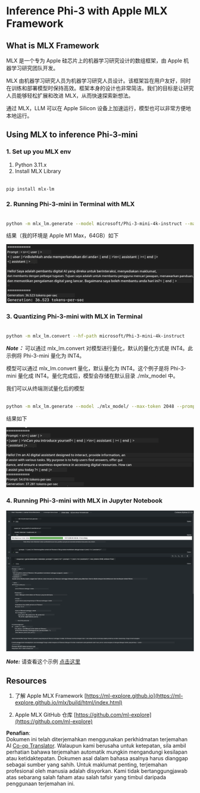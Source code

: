 <!--
CO_OP_TRANSLATOR_METADATA:
{
  "original_hash": "dcb656f3d206fc4968e236deec5d4384",
  "translation_date": "2025-05-09T22:32:54+00:00",
  "source_file": "md/03.FineTuning/03.Inference/MLX_Inference.md",
  "language_code": "ms"
}
-->
# **Inference Phi-3 with Apple MLX Framework**

## **What is MLX Framework**

MLX 是一个专为 Apple 硅芯片上的机器学习研究设计的数组框架，由 Apple 机器学习研究团队开发。

MLX 由机器学习研究人员为机器学习研究人员设计。该框架旨在用户友好，同时在训练和部署模型时保持高效。框架本身的设计也非常简洁。我们的目标是让研究人员能够轻松扩展和改进 MLX，从而快速探索新想法。

通过 MLX，LLM 可以在 Apple Silicon 设备上加速运行，模型也可以非常方便地本地运行。

## **Using MLX to inference Phi-3-mini**

### **1. Set up you MLX env**

1. Python 3.11.x
2. Install MLX Library


```bash

pip install mlx-lm

```

### **2. Running Phi-3-mini in Terminal with MLX**


```bash

python -m mlx_lm.generate --model microsoft/Phi-3-mini-4k-instruct --max-token 2048 --prompt  "<|user|>\nCan you introduce yourself<|end|>\n<|assistant|>"

```

结果（我的环境是 Apple M1 Max，64GB）如下

![Terminal](../../../../../translated_images/01.0d0f100b646a4e4c4f1cd36c1a05727cd27f1e696ed642c06cf6e2c9bbf425a4.ms.png)

### **3. Quantizing Phi-3-mini with MLX in Terminal**


```bash

python -m mlx_lm.convert --hf-path microsoft/Phi-3-mini-4k-instruct

```

***Note：*** 可以通过 mlx_lm.convert 对模型进行量化，默认的量化方式是 INT4。此示例将 Phi-3-mini 量化为 INT4。

模型可以通过 mlx_lm.convert 量化，默认量化为 INT4。这个例子是将 Phi-3-mini 量化成 INT4。量化完成后，模型会存储在默认目录 ./mlx_model 中。

我们可以从终端测试量化后的模型


```bash

python -m mlx_lm.generate --model ./mlx_model/ --max-token 2048 --prompt  "<|user|>\nCan you introduce yourself<|end|>\n<|assistant|>"

```

结果如下

![INT4](../../../../../translated_images/02.04e0be1f18a90a58ad47e0c9d9084ac94d0f1a8c02fa707d04dd2dfc7e9117c6.ms.png)


### **4. Running Phi-3-mini with MLX in Jupyter Notebook**


![Notebook](../../../../../translated_images/03.0cf0092fe143357656bb5a7bc6427c41d8528d772d38a82d0b2693e2a3eeb16e.ms.png)

***Note:*** 请查看这个示例 [点击这里](../../../../../code/03.Inference/MLX/MLX_DEMO.ipynb)


## **Resources**

1. 了解 Apple MLX Framework [https://ml-explore.github.io](https://ml-explore.github.io/mlx/build/html/index.html)

2. Apple MLX GitHub 仓库 [https://github.com/ml-explore](https://github.com/ml-explore)

**Penafian**:  
Dokumen ini telah diterjemahkan menggunakan perkhidmatan terjemahan AI [Co-op Translator](https://github.com/Azure/co-op-translator). Walaupun kami berusaha untuk ketepatan, sila ambil perhatian bahawa terjemahan automatik mungkin mengandungi kesilapan atau ketidaktepatan. Dokumen asal dalam bahasa asalnya harus dianggap sebagai sumber yang sahih. Untuk maklumat penting, terjemahan profesional oleh manusia adalah disyorkan. Kami tidak bertanggungjawab atas sebarang salah faham atau salah tafsir yang timbul daripada penggunaan terjemahan ini.